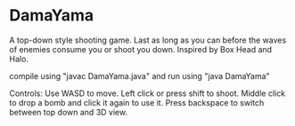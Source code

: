 # DamaYama
A top-down style shooting game. Last as long as you can before the waves of enemies consume you or shoot you down. Inspired by Box Head and Halo.

compile using "javac DamaYama.java" and run using "java DamaYama"

Controls: Use WASD to move. Left click or press shift to shoot. Middle click to drop a bomb and click it again to use it. Press backspace to switch between top down and 3D view. 
